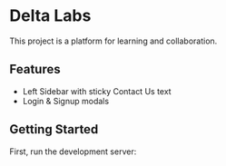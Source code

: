# Delta Labs

This project is a platform for learning and collaboration.

## Features
- Left Sidebar with sticky Contact Us text
- Login & Signup modals

## Getting Started

First, run the development server:
